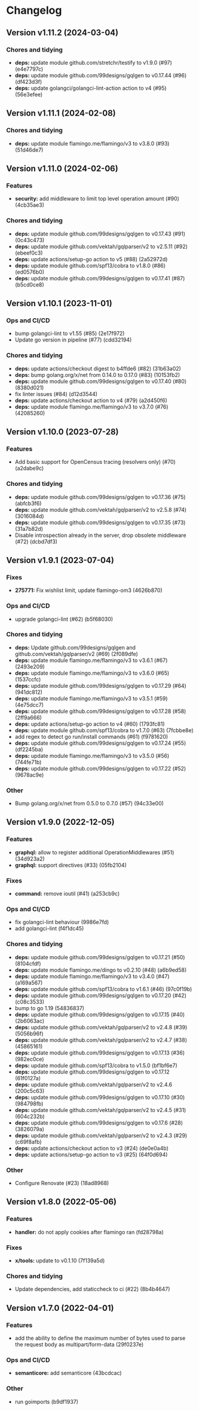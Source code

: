 # Changelog

## Version v1.11.2 (2024-03-04)

### Chores and tidying

- **deps:** update module github.com/stretchr/testify to v1.9.0 (#97) (e4e7797c)
- **deps:** update module github.com/99designs/gqlgen to v0.17.44 (#96) (df423d3f)
- **deps:** update golangci/golangci-lint-action action to v4 (#95) (56e3efee)

## Version v1.11.1 (2024-02-08)

### Chores and tidying

- **deps:** update module flamingo.me/flamingo/v3 to v3.8.0 (#93) (51d46de7)

## Version v1.11.0 (2024-02-06)

### Features

- **security:** add middleware to limit top level operation amount (#90) (4cb35ae3)

### Chores and tidying

- **deps:** update module github.com/99designs/gqlgen to v0.17.43 (#91) (0c43c473)
- **deps:** update module github.com/vektah/gqlparser/v2 to v2.5.11 (#92) (ebeef0c3)
- **deps:** update actions/setup-go action to v5 (#88) (2a52972d)
- **deps:** update module github.com/spf13/cobra to v1.8.0 (#86) (ed0576b0)
- **deps:** update module github.com/99designs/gqlgen to v0.17.41 (#87) (b5cd0ce8)

## Version v1.10.1 (2023-11-01)

### Ops and CI/CD

- bump golangci-lint to v1.55 (#85) (2e17f972)
- Update go version in pipeline (#77) (cdd32194)

### Chores and tidying

- **deps:** update actions/checkout digest to b4ffde6 (#82) (31b63a02)
- **deps:** bump golang.org/x/net from 0.14.0 to 0.17.0 (#83) (10153fb2)
- **deps:** update module github.com/99designs/gqlgen to v0.17.40 (#80) (8380d021)
- fix linter issues (#84) (d12d3544)
- **deps:** update actions/checkout action to v4 (#79) (a2d450f6)
- **deps:** update module flamingo.me/flamingo/v3 to v3.7.0 (#76) (42085260)

## Version v1.10.0 (2023-07-28)

### Features

- Add basic support for OpenCensus tracing (resolvers only) (#70) (a2dabe9c)

### Chores and tidying

- **deps:** update module github.com/99designs/gqlgen to v0.17.36 (#75) (abfcb3f6)
- **deps:** update module github.com/vektah/gqlparser/v2 to v2.5.8 (#74) (3016084d)
- **deps:** update module github.com/99designs/gqlgen to v0.17.35 (#73) (31a7b82d)
- Disable introspection already in the server, drop obsolete middleware (#72) (dcbd7df3)

## Version v1.9.1 (2023-07-04)

### Fixes

- **275771:** Fix wishlist limit, update flamingo-om3 (4626b870)

### Ops and CI/CD

- upgrade golangci-lint (#62) (b5f68030)

### Chores and tidying

- **deps:** Update github.com/99designs/gqlgen and github.com/vektah/gqlparser/v2 (#69) (2f089dfe)
- **deps:** update module flamingo.me/flamingo/v3 to v3.6.1 (#67) (2493e209)
- **deps:** update module flamingo.me/flamingo/v3 to v3.6.0 (#65) (1537ccfc)
- **deps:** update module github.com/99designs/gqlgen to v0.17.29 (#64) (941dc812)
- **deps:** update module flamingo.me/flamingo/v3 to v3.5.1 (#59) (4e75dcc7)
- **deps:** update module github.com/99designs/gqlgen to v0.17.28 (#58) (2ff9a666)
- **deps:** update actions/setup-go action to v4 (#60) (1793fc81)
- **deps:** update module github.com/spf13/cobra to v1.7.0 (#63) (7fcbbe8e)
- add regex to detect go run/install commands (#61) (f9781620)
- **deps:** update module github.com/99designs/gqlgen to v0.17.24 (#55) (df2245ba)
- **deps:** update module flamingo.me/flamingo/v3 to v3.5.0 (#56) (744fe71b)
- **deps:** update module github.com/99designs/gqlgen to v0.17.22 (#52) (9678ac9e)

### Other

- Bump golang.org/x/net from 0.5.0 to 0.7.0 (#57) (94c33e00)

## Version v1.9.0 (2022-12-05)

### Features

- **graphql:** allow to register additional OperationMiddlewares (#51) (34d923a2)
- **graphql:** support directives (#33) (05fb2104)

### Fixes

- **command:** remove ioutil (#41) (a253cb9c)

### Ops and CI/CD

- fix golangci-lint behaviour (9986e7fd)
- add golangci-lint (f4f1dc45)

### Chores and tidying

- **deps:** update module github.com/99designs/gqlgen to v0.17.21 (#50) (8104cfdf)
- **deps:** update module flamingo.me/dingo to v0.2.10 (#48) (a6b9ed58)
- **deps:** update module flamingo.me/flamingo/v3 to v3.4.0 (#47) (a169a567)
- **deps:** update module github.com/spf13/cobra to v1.6.1 (#46) (97c0f19b)
- **deps:** update module github.com/99designs/gqlgen to v0.17.20 (#42) (c08c3533)
- bump to go 1.19 (54836837)
- **deps:** update module github.com/99designs/gqlgen to v0.17.15 (#40) (2b6063ac)
- **deps:** update module github.com/vektah/gqlparser/v2 to v2.4.8 (#39) (5056b96f)
- **deps:** update module github.com/vektah/gqlparser/v2 to v2.4.7 (#38) (45865161)
- **deps:** update module github.com/99designs/gqlgen to v0.17.13 (#36) (982ec0ce)
- **deps:** update module github.com/spf13/cobra to v1.5.0 (bf1bf6e7)
- **deps:** update module github.com/99designs/gqlgen to v0.17.12 (61f0127a)
- **deps:** update module github.com/vektah/gqlparser/v2 to v2.4.6 (200c5c63)
- **deps:** update module github.com/99designs/gqlgen to v0.17.10 (#30) (984798fb)
- **deps:** update module github.com/vektah/gqlparser/v2 to v2.4.5 (#31) (604c232b)
- **deps:** update module github.com/99designs/gqlgen to v0.17.6 (#28) (3826079a)
- **deps:** update module github.com/vektah/gqlparser/v2 to v2.4.3 (#29) (c69f8afb)
- **deps:** update actions/checkout action to v3 (#24) (de0e0a4b)
- **deps:** update actions/setup-go action to v3 (#25) (64f0d694)

### Other

- Configure Renovate (#23) (18ad8968)

## Version v1.8.0 (2022-05-06)

### Features

- **handler:** do not apply cookies after flamingo ran (fd28798a)

### Fixes

- **x/tools:** update to v0.1.10 (7f139a5d)

### Chores and tidying

- Update dependencies, add staticcheck to ci (#22) (8b4b4647)

## Version v1.7.0 (2022-04-01)

### Features

- add the ability to define the maximum number of bytes used to parse the request body as multipart/form-data (29f0237e)

### Ops and CI/CD

- **semanticore:** add semanticore (43bcdcac)

### Other

- run goimports (b9df1937)

